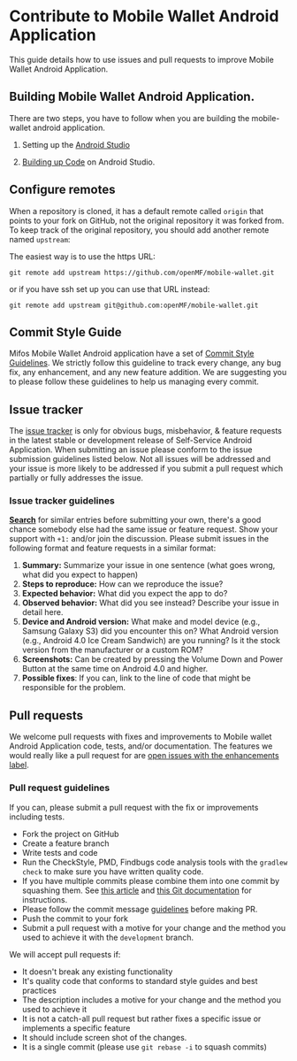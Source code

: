 # Contribute to Mobile Wallet Android Application

This guide details how to use issues and pull requests to improve Mobile Wallet Android Application.

## Building Mobile Wallet Android Application.

There are two steps, you have to follow when you are building the mobile-wallet android application.

1. Setting up the [Android Studio](https://github.com/openMF/mobile-wallet/wiki/Android-Studio-setup)

2. [Building up Code](https://github.com/openMF/mobile-wallet/wiki/Building-the-code) on Android Studio.

## Configure remotes

When a repository is cloned, it has a default remote called `origin` that points to your fork on GitHub, not the original repository it was forked from. To keep track of the original repository, you should add another remote named `upstream`:

The easiest way is to use the https URL:

`git remote add upstream https://github.com/openMF/mobile-wallet.git`

or if you have ssh set up you can use that URL instead:

`git remote add upstream git@github.com:openMF/mobile-wallet.git`

## Commit Style Guide

 Mifos Mobile Wallet Android application have a set of [Commit Style Guidelines](https://github.com/openMF/mobile-wallet/wiki/Commit-style-guide). We strictly follow this guideline to track every change, any bug fix, any enhancement, and any new feature addition. We are suggesting you to please follow these guidelines to help us managing every commit.

## Issue tracker

The [issue tracker](https://github.com/openMF/mobile-wallet/issues) is only for obvious bugs, misbehavior, & feature requests in the latest stable or development release of Self-Service Android Application. When submitting an issue please conform to the issue submission guidelines listed below. Not all issues will be addressed and your issue is more likely to be addressed if you submit a pull request which partially or fully addresses the issue.

### Issue tracker guidelines

**[Search](https://github.com/openMF/mobile-wallet/search?q=&ref=cmdform&type=Issues)** for similar entries before submitting your own, there's a good chance somebody else had the same issue or feature request. Show your support with `+1:` and/or join the discussion. Please submit issues in the following format and feature requests in a similar format:

1. **Summary:** Summarize your issue in one sentence (what goes wrong, what did you expect to happen)
2. **Steps to reproduce:** How can we reproduce the issue?
3. **Expected behavior:** What did you expect the app to do?
4. **Observed behavior:** What did you see instead?  Describe your issue in detail here.
5. **Device and Android version:** What make and model device (e.g., Samsung Galaxy S3) did you encounter this on?  What Android version (e.g., Android 4.0 Ice Cream Sandwich) are you running?  Is it the stock version from the manufacturer or a custom ROM?
5. **Screenshots:** Can be created by pressing the Volume Down and Power Button at the same time on Android 4.0 and higher.
6. **Possible fixes**: If you can, link to the line of code that might be responsible for the problem.

## Pull requests

We welcome pull requests with fixes and improvements to Mobile wallet Android Application code, tests, and/or documentation. The features we would really like a pull request for are [open issues with the enhancements label](https://github.com/openMF/mobile-wallet/issues?labels=enhancement&page=1&state=open).

### Pull request guidelines

If you can, please submit a pull request with the fix or improvements including tests.

* Fork the project on GitHub 
* Create a feature branch
* Write tests and code
* Run the CheckStyle, PMD, Findbugs code analysis tools with the `gradlew check` to make sure you have written quality code.
* If you have multiple commits please combine them into one commit by squashing them.  See [this article](http://eli.thegreenplace.net/2014/02/19/squashing-github-pull-requests-into-a-single-commit) and [this Git documentation](http://git-scm.com/book/en/Git-Tools-Rewriting-History#Squashing-Commits) for instructions.
* Please follow the commit message [guidelines](https://github.com/openMF/mobile-wallet/wiki/Commit-style-guide) before making PR.
* Push the commit to your fork
* Submit a pull request with a motive for your change and the method you used to achieve it with the `development` branch.

We will accept pull requests if:

* It doesn't break any existing functionality
* It's quality code that conforms to standard style guides and best practices
* The description includes a motive for your change and the method you used to achieve it
* It is not a catch-all pull request but rather fixes a specific issue or implements a specific feature
* It should include screen shot of the changes.
* It is a single commit (please use `git rebase -i` to squash commits)
